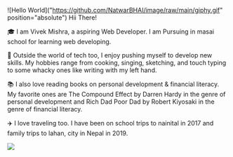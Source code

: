 ![Hello World]("https://github.com/NatwarBHAI/image/raw/main/giphy.gif" position="absolute")
Hii There!

🎓 I am Vivek Mishra, a aspiring Web Developer. I am Pursuing in masai school for learning web developing.

🎸 Outside the world of tech too, I enjoy pushing myself to develop new skills. My hobbies range from cooking, singing, sketching, and touch typing to some whacky ones like writing with my left hand.

📚 I also love reading books on personal development & financial literacy. My favorite ones are The Compound Effect by Darren Hardy in the genre of personal development and Rich Dad Poor Dad by Robert Kiyosaki in the genre of financial literacy.

✈️ I love traveling too. I have been on school trips to nainital in 2017 and family trips to lahan, city in Nepal in 2019.

<img src="https://github-readme-stats.vercel.app/api?username=NatwarBHAI&theme=highcontrast&show_icons=true&count_private=true">
